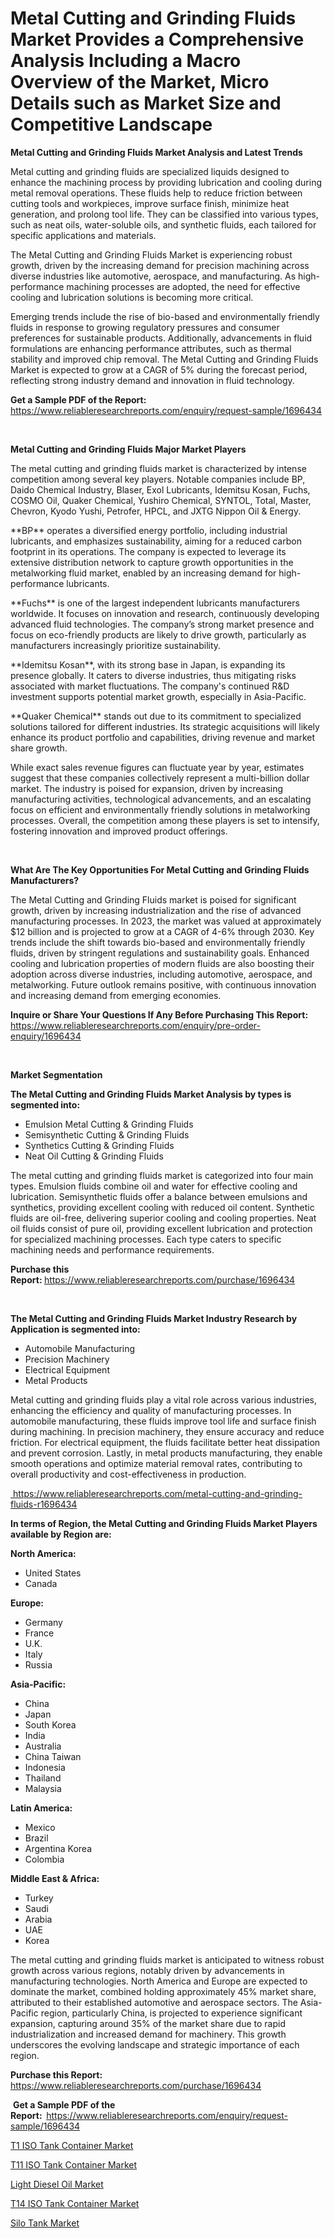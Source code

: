 <p><h1>Metal Cutting and Grinding Fluids Market Provides a Comprehensive Analysis Including a Macro Overview of the Market, Micro Details such as Market Size and Competitive Landscape</h1></p><p><strong>Metal Cutting and Grinding Fluids Market Analysis and Latest Trends</strong></p>
<p><p>Metal cutting and grinding fluids are specialized liquids designed to enhance the machining process by providing lubrication and cooling during metal removal operations. These fluids help to reduce friction between cutting tools and workpieces, improve surface finish, minimize heat generation, and prolong tool life. They can be classified into various types, such as neat oils, water-soluble oils, and synthetic fluids, each tailored for specific applications and materials.</p><p>The Metal Cutting and Grinding Fluids Market is experiencing robust growth, driven by the increasing demand for precision machining across diverse industries like automotive, aerospace, and manufacturing. As high-performance machining processes are adopted, the need for effective cooling and lubrication solutions is becoming more critical. </p><p>Emerging trends include the rise of bio-based and environmentally friendly fluids in response to growing regulatory pressures and consumer preferences for sustainable products. Additionally, advancements in fluid formulations are enhancing performance attributes, such as thermal stability and improved chip removal. The Metal Cutting and Grinding Fluids Market is expected to grow at a CAGR of 5% during the forecast period, reflecting strong industry demand and innovation in fluid technology.</p></p>
<p><strong>Get a Sample PDF of the Report:&nbsp;</strong> <a href="https://www.reliableresearchreports.com/enquiry/request-sample/1696434?utm_campaign=1735&utm_medium=2&utm_source=Github&utm_content=ia&utm_term=20102024&utm_id=metal-cutting-and-grinding-fluids">https://www.reliableresearchreports.com/enquiry/request-sample/1696434</a></p>
<p>&nbsp;</p>
<p><strong>Metal Cutting and Grinding Fluids Major Market Players</strong></p>
<p><p>The metal cutting and grinding fluids market is characterized by intense competition among several key players. Notable companies include BP, Daido Chemical Industry, Blaser, Exol Lubricants, Idemitsu Kosan, Fuchs, COSMO Oil, Quaker Chemical, Yushiro Chemical, SYNTOL, Total, Master, Chevron, Kyodo Yushi, Petrofer, HPCL, and JXTG Nippon Oil & Energy.</p><p>**BP** operates a diversified energy portfolio, including industrial lubricants, and emphasizes sustainability, aiming for a reduced carbon footprint in its operations. The company is expected to leverage its extensive distribution network to capture growth opportunities in the metalworking fluid market, enabled by an increasing demand for high-performance lubricants.</p><p>**Fuchs** is one of the largest independent lubricants manufacturers worldwide. It focuses on innovation and research, continuously developing advanced fluid technologies. The company’s strong market presence and focus on eco-friendly products are likely to drive growth, particularly as manufacturers increasingly prioritize sustainability.</p><p>**Idemitsu Kosan**, with its strong base in Japan, is expanding its presence globally. It caters to diverse industries, thus mitigating risks associated with market fluctuations. The company's continued R&D investment supports potential market growth, especially in Asia-Pacific.</p><p>**Quaker Chemical** stands out due to its commitment to specialized solutions tailored for different industries. Its strategic acquisitions will likely enhance its product portfolio and capabilities, driving revenue and market share growth.</p><p>While exact sales revenue figures can fluctuate year by year, estimates suggest that these companies collectively represent a multi-billion dollar market. The industry is poised for expansion, driven by increasing manufacturing activities, technological advancements, and an escalating focus on efficient and environmentally friendly solutions in metalworking processes. Overall, the competition among these players is set to intensify, fostering innovation and improved product offerings.</p></p>
<p>&nbsp;</p>
<p><strong>What Are The Key Opportunities For Metal Cutting and Grinding Fluids Manufacturers?</strong></p>
<p><p>The Metal Cutting and Grinding Fluids market is poised for significant growth, driven by increasing industrialization and the rise of advanced manufacturing processes. In 2023, the market was valued at approximately $12 billion and is projected to grow at a CAGR of 4-6% through 2030. Key trends include the shift towards bio-based and environmentally friendly fluids, driven by stringent regulations and sustainability goals. Enhanced cooling and lubrication properties of modern fluids are also boosting their adoption across diverse industries, including automotive, aerospace, and metalworking. Future outlook remains positive, with continuous innovation and increasing demand from emerging economies.</p></p>
<p><strong>Inquire or Share Your Questions If Any Before Purchasing This Report:</strong> <a href="https://www.reliableresearchreports.com/enquiry/pre-order-enquiry/1696434?utm_campaign=1735&utm_medium=2&utm_source=Github&utm_content=ia&utm_term=20102024&utm_id=metal-cutting-and-grinding-fluids">https://www.reliableresearchreports.com/enquiry/pre-order-enquiry/1696434</a></p>
<p>&nbsp;</p>
<p><strong>Market Segmentation</strong></p>
<p><strong>The Metal Cutting and Grinding Fluids Market Analysis by types is segmented into:</strong></p>
<p><ul><li>Emulsion Metal Cutting & Grinding Fluids</li><li>Semisynthetic Cutting & Grinding Fluids</li><li>Synthetics Cutting & Grinding Fluids</li><li>Neat Oil Cutting & Grinding Fluids</li></ul></p>
<p><p>The metal cutting and grinding fluids market is categorized into four main types. Emulsion fluids combine oil and water for effective cooling and lubrication. Semisynthetic fluids offer a balance between emulsions and synthetics, providing excellent cooling with reduced oil content. Synthetic fluids are oil-free, delivering superior cooling and cooling properties. Neat oil fluids consist of pure oil, providing excellent lubrication and protection for specialized machining processes. Each type caters to specific machining needs and performance requirements.</p></p>
<p><strong>Purchase this Report:&nbsp;</strong><a href="https://www.reliableresearchreports.com/purchase/1696434?utm_campaign=1735&utm_medium=2&utm_source=Github&utm_content=ia&utm_term=20102024&utm_id=metal-cutting-and-grinding-fluids">https://www.reliableresearchreports.com/purchase/1696434</a></p>
<p>&nbsp;</p>
<p><strong>The Metal Cutting and Grinding Fluids Market Industry Research by Application is segmented into:</strong></p>
<p><ul><li>Automobile Manufacturing</li><li>Precision Machinery</li><li>Electrical Equipment</li><li>Metal Products</li></ul></p>
<p><p>Metal cutting and grinding fluids play a vital role across various industries, enhancing the efficiency and quality of manufacturing processes. In automobile manufacturing, these fluids improve tool life and surface finish during machining. In precision machinery, they ensure accuracy and reduce friction. For electrical equipment, the fluids facilitate better heat dissipation and prevent corrosion. Lastly, in metal products manufacturing, they enable smooth operations and optimize material removal rates, contributing to overall productivity and cost-effectiveness in production.</p></p>
<p><a href="https://www.reliableresearchreports.com/metal-cutting-and-grinding-fluids-r1696434?utm_campaign=1735&utm_medium=2&utm_source=Github&utm_content=ia&utm_term=20102024&utm_id=metal-cutting-and-grinding-fluids">&nbsp;https://www.reliableresearchreports.com/metal-cutting-and-grinding-fluids-r1696434</a></p>
<p><strong>In terms of Region, the Metal Cutting and Grinding Fluids Market Players available by Region are:</strong></p>
<p>
    <p> <strong> North America: </strong>
        <ul>
            <li>United States</li>
            <li>Canada</li>
        </ul>
        </p> 
    <p> <strong> Europe: </strong>
        <ul>
            <li>Germany</li>
            <li>France</li>
            <li>U.K.</li>
            <li>Italy</li>
            <li>Russia</li>
        </ul>
        </p> 
    <p> <strong> Asia-Pacific: </strong>
        <ul>
            <li>China</li>
            <li>Japan</li>
            <li>South Korea</li>
            <li>India</li>
            <li>Australia</li>
            <li>China Taiwan</li>
            <li>Indonesia</li>
            <li>Thailand</li>
            <li>Malaysia</li>
        </ul>
        </p> 
    <p> <strong> Latin America: </strong>
        <ul>
            <li>Mexico</li>
            <li>Brazil</li>
            <li>Argentina Korea</li>
            <li>Colombia</li>
        </ul>
        </p> 
    <p> <strong> Middle East & Africa: </strong>
        <ul>
            <li>Turkey</li>
            <li>Saudi</li>
            <li>Arabia</li>
            <li>UAE</li>
            <li>Korea</li>
        </ul>
    </p>
    </p>
<p><p>The metal cutting and grinding fluids market is anticipated to witness robust growth across various regions, notably driven by advancements in manufacturing technologies. North America and Europe are expected to dominate the market, combined holding approximately 45% market share, attributed to their established automotive and aerospace sectors. The Asia-Pacific region, particularly China, is projected to experience significant expansion, capturing around 35% of the market share due to rapid industrialization and increased demand for machinery. This growth underscores the evolving landscape and strategic importance of each region.</p></p>
<p><strong>Purchase this Report: </strong><a href="https://www.reliableresearchreports.com/purchase/1696434?utm_campaign=1735&utm_medium=2&utm_source=Github&utm_content=ia&utm_term=20102024&utm_id=metal-cutting-and-grinding-fluids">https://www.reliableresearchreports.com/purchase/1696434</a></p>
<p>&nbsp;<strong>Get a Sample PDF of the Report:&nbsp;&nbsp;</strong><a href="https://www.reliableresearchreports.com/enquiry/request-sample/1696434?utm_campaign=1735&utm_medium=2&utm_source=Github&utm_content=ia&utm_term=20102024&utm_id=metal-cutting-and-grinding-fluids">https://www.reliableresearchreports.com/enquiry/request-sample/1696434</a></p>
<p><strong></strong></p>
<p><p><a href="https://www.linkedin.com/pulse/t1-iso-tank-container-industry-sector-market-dynamics-future-csqsf?utm_campaign=1735&utm_medium=2&utm_source=Github&utm_content=ia&utm_term=20102024&utm_id=metal-cutting-and-grinding-fluids">T1 ISO Tank Container Market</a></p><p><a href="https://www.linkedin.com/pulse/decoding-t11-iso-tank-container-market-signals-growth-algorithms-wjevf?utm_campaign=1735&utm_medium=2&utm_source=Github&utm_content=ia&utm_term=20102024&utm_id=metal-cutting-and-grinding-fluids">T11 ISO Tank Container Market</a></p><p><a href="https://github.com/lawriesievelwij/Market-Research-Report-List-1/blob/main/light-diesel-oil-market.md?utm_campaign=1735&utm_medium=2&utm_source=Github&utm_content=ia&utm_term=20102024&utm_id=metal-cutting-and-grinding-fluids">Light Diesel Oil Market</a></p><p><a href="https://www.linkedin.com/pulse/strategic-market-insights-navigating-global-t14-iso-tank-jhmlf?utm_campaign=1735&utm_medium=2&utm_source=Github&utm_content=ia&utm_term=20102024&utm_id=metal-cutting-and-grinding-fluids">T14 ISO Tank Container Market</a></p><p><a href="https://www.linkedin.com/pulse/global-perspectives-silo-tank-market-trends-challenges-forecast-f1cxf?utm_campaign=1735&utm_medium=2&utm_source=Github&utm_content=ia&utm_term=20102024&utm_id=metal-cutting-and-grinding-fluids">Silo Tank Market</a></p></p>